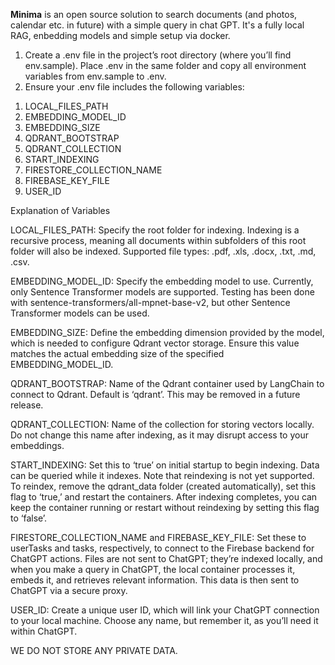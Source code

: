 **Minima** is an open source solution to search documents (and photos, calendar etc. in future) with a simple query in chat GPT.
It's a fully local RAG, enbedding models and simple setup via docker.

1.	Create a .env file in the project’s root directory (where you’ll find env.sample). Place .env in the same folder and copy all environment variables from env.sample to .env.
2.	Ensure your .env file includes the following variables:
<ol>
   <li> LOCAL_FILES_PATH </li>
   <li> EMBEDDING_MODEL_ID </li>
   <li> EMBEDDING_SIZE</li>
   <li> QDRANT_BOOTSTRAP </li>
   <li> QDRANT_COLLECTION </li>
   <li> START_INDEXING </li>
   <li> FIRESTORE_COLLECTION_NAME </li>
   <li> FIREBASE_KEY_FILE </li>
   <li> USER_ID </li>
</ol>

Explanation of Variables

LOCAL_FILES_PATH: Specify the root folder for indexing. Indexing is a recursive process, meaning all documents within subfolders of this root folder will also be indexed. Supported file types: .pdf, .xls, .docx, .txt, .md, .csv.

EMBEDDING_MODEL_ID: Specify the embedding model to use. Currently, only Sentence Transformer models are supported. Testing has been done with sentence-transformers/all-mpnet-base-v2, but other Sentence Transformer models can be used.

EMBEDDING_SIZE: Define the embedding dimension provided by the model, which is needed to configure Qdrant vector storage. Ensure this value matches the actual embedding size of the specified EMBEDDING_MODEL_ID.

QDRANT_BOOTSTRAP: Name of the Qdrant container used by LangChain to connect to Qdrant. Default is ‘qdrant’. This may be removed in a future release.

QDRANT_COLLECTION: Name of the collection for storing vectors locally. Do not change this name after indexing, as it may disrupt access to your embeddings.

START_INDEXING: Set this to ‘true’ on initial startup to begin indexing. Data can be queried while it indexes. Note that reindexing is not yet supported. To reindex, remove the qdrant_data folder (created automatically), set this flag to ‘true,’ and restart the containers. After indexing completes, you can keep the container running or restart without reindexing by setting this flag to ‘false’.

FIRESTORE_COLLECTION_NAME and FIREBASE_KEY_FILE: Set these to userTasks and tasks, respectively, to connect to the Firebase backend for ChatGPT actions. Files are not sent to ChatGPT; they’re indexed locally, and when you make a query in ChatGPT, the local container processes it, embeds it, and retrieves relevant information. This data is then sent to ChatGPT via a secure proxy.

USER_ID: Create a unique user ID, which will link your ChatGPT connection to your local machine. Choose any name, but remember it, as you’ll need it within ChatGPT.

WE DO NOT STORE ANY PRIVATE DATA.

